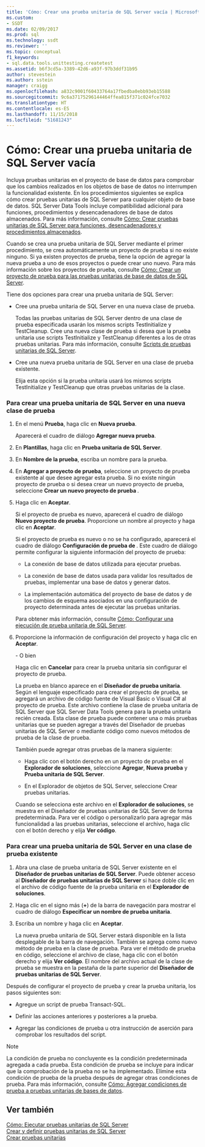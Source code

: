 ```yaml
---
title: 'Cómo: Crear una prueba unitaria de SQL Server vacía | Microsoft Docs'
ms.custom:
- SSDT
ms.date: 02/09/2017
ms.prod: sql
ms.technology: ssdt
ms.reviewer: ''
ms.topic: conceptual
f1_keywords:
- sql.data.tools.unittesting.createtest
ms.assetid: b6f3cd5a-3389-42d6-a93f-97b3ddf31b95
author: stevestein
ms.author: sstein
manager: craigg
ms.openlocfilehash: a832c9001f60433764a17fbedba0ebb93eb15588
ms.sourcegitcommit: 9c6a37175296144464ffea815f371c024fce7032
ms.translationtype: HT
ms.contentlocale: es-ES
ms.lasthandoff: 11/15/2018
ms.locfileid: "51681243"
---
```

# <a name="how-to-create-an-empty-sql-server-unit-test"></a>Cómo: Crear una prueba unitaria de SQL Server vacía
Incluya pruebas unitarias en el proyecto de base de datos para comprobar que los cambios realizados en los objetos de base de datos no interrumpen la funcionalidad existente. En los procedimientos siguientes se explica cómo crear pruebas unitarias de SQL Server para cualquier objeto de base de datos. SQL Server Data Tools incluye compatibilidad adicional para funciones, procedimientos y desencadenadores de base de datos almacenados. Para más información, consulte [Cómo: Crear pruebas unitarias de SQL Server para funciones, desencadenadores y procedimientos almacenados](../ssdt/how-to-create-unit-tests-for-functions-triggers-stored-procedures.md).  
  
Cuando se crea una prueba unitaria de SQL Server mediante el primer procedimiento, se crea automáticamente un proyecto de prueba si no existe ninguno. Si ya existen proyectos de prueba, tiene la opción de agregar la nueva prueba a uno de esos proyectos o puede crear uno nuevo. Para más información sobre los proyectos de prueba, consulte [Cómo: Crear un proyecto de prueba para las pruebas unitarias de base de datos de SQL Server](../ssdt/how-to-create-a-test-project-for-sql-server-database-unit-testing.md).  
  
Tiene dos opciones para crear una prueba unitaria de SQL Server:  
  
-   Cree una prueba unitaria de SQL Server en una nueva clase de prueba.  
  
    Todas las pruebas unitarias de SQL Server dentro de una clase de prueba especificada usarán los mismos scripts TestInitialize y TestCleanup. Cree una nueva clase de prueba si desea que la prueba unitaria use scripts TestInitialize y TestCleanup diferentes a los de otras pruebas unitarias. Para más información, consulte [Scripts de pruebas unitarias de SQL Server](../ssdt/scripts-in-sql-server-unit-tests.md).  
  
-   Cree una nueva prueba unitaria de SQL Server en una clase de prueba existente.  
  
    Elija esta opción si la prueba unitaria usará los mismos scripts TestInitialize y TestCleanup que otras pruebas unitarias de la clase.  
  
### <a name="to-create-a-sql-server-unit-test-inside-a-new-test-class"></a>Para crear una prueba unitaria de SQL Server en una nueva clase de prueba  
  
1.  En el menú **Prueba**, haga clic en **Nueva prueba**.  
  
    Aparecerá el cuadro de diálogo **Agregar nueva prueba**.  
  
2.  En **Plantillas**, haga clic en **Prueba unitaria de SQL Server**.  
  
3.  En **Nombre de la prueba**, escriba un nombre para la prueba.  
  
4.  En **Agregar a proyecto de prueba**, seleccione un proyecto de prueba existente al que desee agregar esta prueba. Si no existe ningún proyecto de prueba o si desea crear un nuevo proyecto de prueba, seleccione **Crear un nuevo proyecto de prueba <language>**.  
  
5.  Haga clic en **Aceptar**.  
  
    Si el proyecto de prueba es nuevo, aparecerá el cuadro de diálogo **Nuevo proyecto de prueba**. Proporcione un nombre al proyecto y haga clic en **Aceptar**.  
  
    Si el proyecto de prueba es nuevo o no se ha configurado, aparecerá el cuadro de diálogo **Configuración de prueba de <ProjectName>**. Este cuadro de diálogo permite configurar la siguiente información del proyecto de prueba:  
  
    -   La conexión de base de datos utilizada para ejecutar pruebas.  
  
    -   La conexión de base de datos usada para validar los resultados de pruebas, implementar una base de datos y generar datos.  
  
    -   La implementación automática del proyecto de base de datos y de los cambios de esquema asociados en una configuración de proyecto determinada antes de ejecutar las pruebas unitarias.  
  
    Para obtener más información, consulte [Cómo: Configurar una ejecución de prueba unitaria de SQL Server](../ssdt/how-to-configure-sql-server-unit-test-execution.md).  
  
6.  Proporcione la información de configuración del proyecto y haga clic en **Aceptar**.  
  
    \- O bien  
  
    Haga clic en **Cancelar** para crear la prueba unitaria sin configurar el proyecto de prueba.  
  
    La prueba en blanco aparece en el **Diseñador de prueba unitaria**. Según el lenguaje especificado para crear el proyecto de prueba, se agregará un archivo de código fuente de Visual Basic o Visual C\# al proyecto de prueba. Este archivo contiene la clase de prueba unitaria de SQL Server que SQL Server Data Tools genera para la prueba unitaria recién creada. Esta clase de prueba puede contener una o más pruebas unitarias que se pueden agregar a través del Diseñador de pruebas unitarias de SQL Server o mediante código como nuevos métodos de prueba de la clase de prueba.  
  
    También puede agregar otras pruebas de la manera siguiente:  
  
    -   Haga clic con el botón derecho en un proyecto de prueba en el **Explorador de soluciones**, seleccione **Agregar**, **Nueva prueba** y **Prueba unitaria de SQL Server**.  
  
    -   En el Explorador de objetos de SQL Server, seleccione Crear pruebas unitarias.  
  
    Cuando se selecciona este archivo en el **Explorador de soluciones**, se muestra en el Diseñador de pruebas unitarias de SQL Server de forma predeterminada. Para ver el código o personalizarlo para agregar más funcionalidad a las pruebas unitarias, seleccione el archivo, haga clic con el botón derecho y elija **Ver código**.  
  
### <a name="to-create-a-sql-server-unit-test-inside-an-existing-test-class"></a>Para crear una prueba unitaria de SQL Server en una clase de prueba existente  
  
1.  Abra una clase de prueba unitaria de SQL Server existente en el **Diseñador de pruebas unitarias de SQL Server**. Puede obtener acceso al **Diseñador de pruebas unitarias de SQL Server** si hace doble clic en el archivo de código fuente de la prueba unitaria en el **Explorador de soluciones**.  
  
2.  Haga clic en el signo más (**+**) de la barra de navegación para mostrar el cuadro de diálogo **Especificar un nombre de prueba unitaria**.  
  
3.  Escriba un nombre y haga clic en **Aceptar**.  
  
    La nueva prueba unitaria de SQL Server estará disponible en la lista desplegable de la barra de navegación. También se agrega como nuevo método de prueba en la clase de prueba. Para ver el método de prueba en código, seleccione el archivo de clase, haga clic con el botón derecho y elija **Ver código**. El nombre del archivo actual de la clase de prueba se muestra en la pestaña de la parte superior del **Diseñador de pruebas unitarias de SQL Server**.  
  
Después de configurar el proyecto de prueba y crear la prueba unitaria, los pasos siguientes son:  
  
-   Agregue un script de prueba Transact\-SQL.  
  
-   Definir las acciones anteriores y posteriores a la prueba.  
  
-   Agregar las condiciones de prueba u otra instrucción de aserción para comprobar los resultados del script.  
  
> [!NOTE]  
> La condición de prueba no concluyente es la condición predeterminada agregada a cada prueba. Esta condición de prueba se incluye para indicar que la comprobación de la prueba no se ha implementado. Elimine esta condición de prueba de la prueba después de agregar otras condiciones de prueba. Para más información, consulte [Cómo: Agregar condiciones de prueba a pruebas unitarias de bases de datos](https://msdn.microsoft.com/library/aa833242(VS.100).aspx).  
  
## <a name="see-also"></a>Ver también  
[Cómo: Ejecutar pruebas unitarias de SQL Server](../ssdt/how-to-run-sql-server-unit-tests.md)  
[Crear y definir pruebas unitarias de SQL Server](../ssdt/creating-and-defining-sql-server-unit-tests.md)  
[Crear pruebas unitarias](https://msdn.microsoft.com/library/ms182523(VS.90).aspx)  
  
